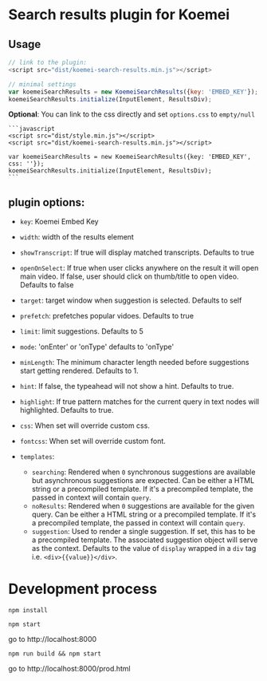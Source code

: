 # Search results plugin for Koemei

## Usage
  ```javascript
  // link to the plugin:
  <script src="dist/koemei-search-results.min.js"></script>

  // minimal settings
  var koemeiSearchResults = new KoemeiSearchResults({key: 'EMBED_KEY'});
  koemeiSearchResults.initialize(InputElement, ResultsDiv);
  ```
  __Optional__: You can link to the css directly and set `options.css` to `empty/null`

    ```javascript
    <script src="dist/style.min.js"></script>
    <script src="dist/koemei-search-results.min.js"></script>

    var koemeiSearchResults = new KoemeiSearchResults({key: 'EMBED_KEY', css: ''});
    koemeiSearchResults.initialize(InputElement, ResultsDiv);
    ```


## plugin options:
* `key`: Koemei Embed Key
* `width`: width of the results element
* `showTranscript`: If true will display matched transcripts. Defaults to true
* `openOnSelect`: If true when user clicks anywhere on the result it will open main video. If false, user should click on thumb/title to open video. Defaults to false
* `target`: target window when suggestion is selected. Defaults to self
* `prefetch`: prefetches popular vidoes. Defaults to true
* `limit`: limit suggestions. Defaults to 5
* `mode`: 'onEnter' or 'onType' defaults to 'onType'
* `minLength`: The minimum character length needed before suggestions start getting rendered. Defaults to 1.
* `hint`: If false, the typeahead will not show a hint. Defaults to true.
* `highlight`: If true pattern matches for the current query in text nodes will highlighted. Defaults to true.
* `css`: When set will override custom css.
* `fontcss`: When set will override custom font.

* `templates`:
  * `searching`: Rendered when `0` synchronous suggestions are available but asynchronous suggestions are expected. Can be either a HTML string or a precompiled template. If it's a precompiled template, the passed in context will contain `query`.
  * `noResults`: Rendered when `0` suggestions are available for the given query. Can be either a HTML string or a precompiled template. If it's a precompiled template, the passed in context will contain `query`.
  * `suggestion`: Used to render a single suggestion. If set, this has to be a precompiled template. The associated suggestion object will serve as the context. Defaults to the value of `display` wrapped in a `div` tag i.e. `<div>{{value}}</div>`.



# Development process
```
npm install

```

```
npm start

```
go to http://localhost:8000

```
npm run build && npm start

```
go to http://localhost:8000/prod.html
